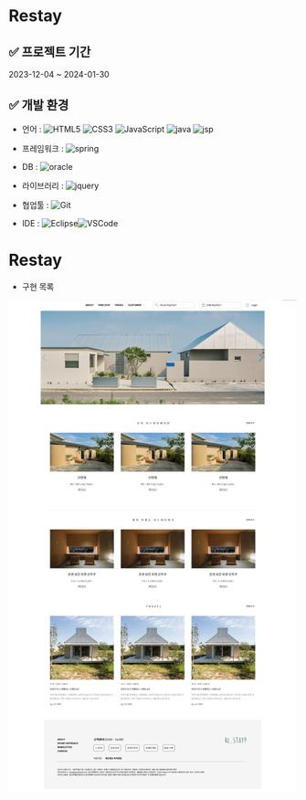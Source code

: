 # Restay

## ✅ 프로젝트 기간
2023-12-04 ~ 2024-01-30

## ✅ 개발 환경
* 언어 : ![HTML5](https://img.shields.io/badge/-HTML5-F05032?style=for-the-badge&logo=html5&labelColor=000000)
![CSS3](https://img.shields.io/badge/-CSS3-007ACC?style=for-the-badge&logo=css3&labelColor=000000&logoColor=007ACC)
![JavaScript](https://img.shields.io/badge/JavaScript-F7DF1E?style=for-the-badge&logo=javascript&labelColor=000000&color=F7DF1E)
![java](https://img.shields.io/badge/java-78A083?style=for-the-badge&logo=java&labelColor=000000)
![jsp](https://img.shields.io/badge/jsp-41644A?style=for-the-badge&logo=jsp&labelColor=000000)


* 프레임워크 : ![spring](https://img.shields.io/badge/spring-6DB33F?style=for-the-badge&logo=spring&labelColor=000000)


* DB : ![oracle](https://img.shields.io/badge/Oracle-F80000?style=for-the-badge&logo=oracle&logoColor=black)


* 라이브러리 : ![jquery](https://img.shields.io/badge/jquery-0769AD?style=for-the-badge&logo=jquery&labelColor=000000&color=0769AD)


* 협업툴 : ![Git](https://img.shields.io/badge/-Git-F05032?style=for-the-badge&logo=git&labelColor=000000)


* IDE : ![Eclipse](https://img.shields.io/badge/-Eclipse-2C2255?style=for-the-badge&logo=Eclipse&labelColor=000000)![VSCode](https://img.shields.io/badge/-VSCode-2C2255?style=for-the-badge&logo=visualstudio&labelColor=000000)

# Restay

* 구현 목록

![Re:Stay](https://github.com/ywlee202303/myProject/blob/main/Restay/src/main/webapp/resources/img/RestayMainPage.png)
